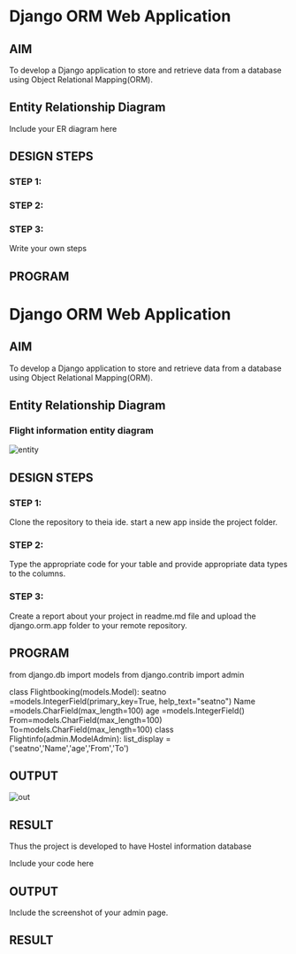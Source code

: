 # Django ORM Web Application

## AIM
To develop a Django application to store and retrieve data from a database using Object Relational Mapping(ORM).

## Entity Relationship Diagram

Include your ER diagram here

## DESIGN STEPS

### STEP 1:

### STEP 2:

### STEP 3:

Write your own steps

## PROGRAM
# Django ORM Web Application

## AIM
To develop a Django application to store and retrieve data from a database using Object Relational Mapping(ORM).

## Entity Relationship Diagram

### Flight information entity diagram
![entity](entity.png)


## DESIGN STEPS

### STEP 1:
Clone the repository to theia ide. start a new app inside the project folder.

### STEP 2:
Type the appropriate code for your table and provide appropriate data types to the columns.

### STEP 3:
Create a report about your project in readme.md file and upload the django.orm.app folder to your remote repository.

## PROGRAM

from django.db import models
from django.contrib import admin

class Flightbooking(models.Model):
    seatno =models.IntegerField(primary_key=True, help_text="seatno")
    Name =models.CharField(max_length=100)
    age =models.IntegerField()
    From=models.CharField(max_length=100)
    To=models.CharField(max_length=100)
class Flightinfo(admin.ModelAdmin):
    list_display = ('seatno','Name','age','From','To')



## OUTPUT
![out](flightinfo.png)


## RESULT
Thus the project is developed to have Hostel information database

Include your code here

## OUTPUT

Include the screenshot of your admin page.


## RESULT
